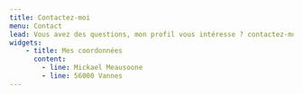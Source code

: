 ```yaml
---
title: Contactez-moi
menu: Contact
lead: Vous avez des questions, mon profil vous intéresse ? contactez-moi !
widgets:
    - title: Mes coordonnées
      content:
        - line: Mickael Meausoone
        - line: 56000 Vannes
---
```

